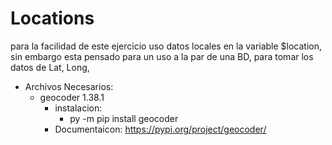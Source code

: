 # Locations

para la facilidad de este ejercicio uso datos locales en la variable $location, sin embargo esta pensado para un uso a la par de una BD, para tomar los datos de Lat, Long, 

* Archivos Necesarios: 
    * geocoder 1.38.1 
        * instalacion:
            * py -m pip install geocoder
        * Documentaicon: https://pypi.org/project/geocoder/
            
